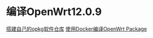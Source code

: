 #  编译OpenWrt12.0.9
[ 搭建自己的opkg软件仓库](https://openwrt.io/docs/create-opkg-package-repository/)
[使用Docker编译OpenWrt Package](https://openwrt.io/docs/build-openwrt-package-using-docker/)

